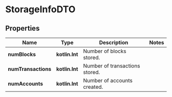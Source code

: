 
# StorageInfoDTO

## Properties
Name | Type | Description | Notes
------------ | ------------- | ------------- | -------------
**numBlocks** | **kotlin.Int** | Number of blocks stored. | 
**numTransactions** | **kotlin.Int** | Number of transactions stored. | 
**numAccounts** | **kotlin.Int** | Number of accounts created. | 



